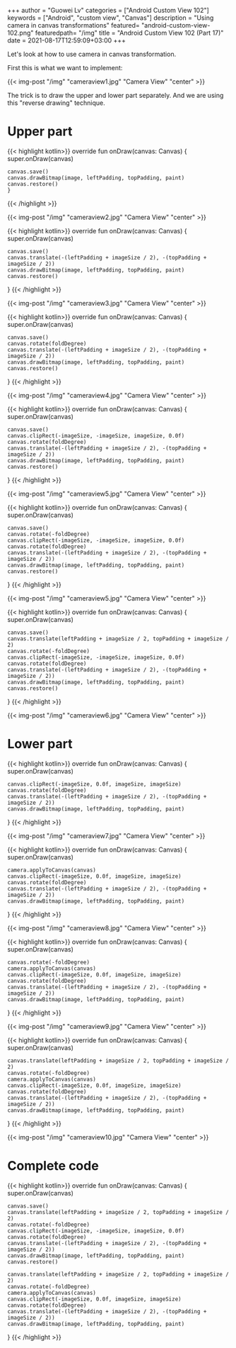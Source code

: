 +++
author = "Guowei Lv"
categories = ["Android Custom View 102"]
keywords = ["Android", "custom view", "Canvas"]
description = "Using camera in canvas transformations"
featured= "android-custom-view-102.png"
featuredpath= "/img"
title = "Android Custom View 102 (Part 17)"
date = 2021-08-17T12:59:09+03:00
+++

Let's look at how to use camera in canvas transformation.

First this is what we want to implement:

{{< img-post "/img" "cameraview1.jpg" "Camera View" "center" >}}

The trick is to draw the upper and lower part separately. And we are using this "reverse drawing" technique.

# Upper part

{{< highlight kotlin>}}
override fun onDraw(canvas: Canvas) {
    super.onDraw(canvas)

    canvas.save()
    canvas.drawBitmap(image, leftPadding, topPadding, paint)
    canvas.restore()
    }
{{< /highlight >}}

{{< img-post "/img" "cameraview2.jpg" "Camera View" "center" >}}

{{< highlight kotlin>}}
override fun onDraw(canvas: Canvas) {
    super.onDraw(canvas)

    canvas.save()
    canvas.translate(-(leftPadding + imageSize / 2), -(topPadding + imageSize / 2))
    canvas.drawBitmap(image, leftPadding, topPadding, paint)
    canvas.restore()
}
{{< /highlight >}}

{{< img-post "/img" "cameraview3.jpg" "Camera View" "center" >}}

{{< highlight kotlin>}}
override fun onDraw(canvas: Canvas) {
    super.onDraw(canvas)

    canvas.save()
    canvas.rotate(foldDegree)
    canvas.translate(-(leftPadding + imageSize / 2), -(topPadding + imageSize / 2))
    canvas.drawBitmap(image, leftPadding, topPadding, paint)
    canvas.restore()
}
{{< /highlight >}}

{{< img-post "/img" "cameraview4.jpg" "Camera View" "center" >}}

{{< highlight kotlin>}}
override fun onDraw(canvas: Canvas) {
    super.onDraw(canvas)

    canvas.save()
    canvas.clipRect(-imageSize, -imageSize, imageSize, 0.0f)
    canvas.rotate(foldDegree)
    canvas.translate(-(leftPadding + imageSize / 2), -(topPadding + imageSize / 2))
    canvas.drawBitmap(image, leftPadding, topPadding, paint)
    canvas.restore()
}
{{< /highlight >}}

{{< img-post "/img" "cameraview5.jpg" "Camera View" "center" >}}

{{< highlight kotlin>}}
override fun onDraw(canvas: Canvas) {
    super.onDraw(canvas)

    canvas.save()
    canvas.rotate(-foldDegree)
    canvas.clipRect(-imageSize, -imageSize, imageSize, 0.0f)
    canvas.rotate(foldDegree)
    canvas.translate(-(leftPadding + imageSize / 2), -(topPadding + imageSize / 2))
    canvas.drawBitmap(image, leftPadding, topPadding, paint)
    canvas.restore()
}
{{< /highlight >}}

{{< img-post "/img" "cameraview5.jpg" "Camera View" "center" >}}

{{< highlight kotlin>}}
override fun onDraw(canvas: Canvas) {
    super.onDraw(canvas)

    canvas.save()
    canvas.translate(leftPadding + imageSize / 2, topPadding + imageSize / 2)
    canvas.rotate(-foldDegree)
    canvas.clipRect(-imageSize, -imageSize, imageSize, 0.0f)
    canvas.rotate(foldDegree)
    canvas.translate(-(leftPadding + imageSize / 2), -(topPadding + imageSize / 2))
    canvas.drawBitmap(image, leftPadding, topPadding, paint)
    canvas.restore()
}
{{< /highlight >}}

{{< img-post "/img" "cameraview6.jpg" "Camera View" "center" >}}

# Lower part

{{< highlight kotlin>}}
override fun onDraw(canvas: Canvas) {
    super.onDraw(canvas)

    canvas.clipRect(-imageSize, 0.0f, imageSize, imageSize)
    canvas.rotate(foldDegree)
    canvas.translate(-(leftPadding + imageSize / 2), -(topPadding + imageSize / 2))
    canvas.drawBitmap(image, leftPadding, topPadding, paint)
}
{{< /highlight >}}

{{< img-post "/img" "cameraview7.jpg" "Camera View" "center" >}}

{{< highlight kotlin>}}
override fun onDraw(canvas: Canvas) {
    super.onDraw(canvas)

    camera.applyToCanvas(canvas)
    canvas.clipRect(-imageSize, 0.0f, imageSize, imageSize)
    canvas.rotate(foldDegree)
    canvas.translate(-(leftPadding + imageSize / 2), -(topPadding + imageSize / 2))
    canvas.drawBitmap(image, leftPadding, topPadding, paint)
}
{{< /highlight >}}

{{< img-post "/img" "cameraview8.jpg" "Camera View" "center" >}}

{{< highlight kotlin>}}
override fun onDraw(canvas: Canvas) {
    super.onDraw(canvas)

    canvas.rotate(-foldDegree)
    camera.applyToCanvas(canvas)
    canvas.clipRect(-imageSize, 0.0f, imageSize, imageSize)
    canvas.rotate(foldDegree)
    canvas.translate(-(leftPadding + imageSize / 2), -(topPadding + imageSize / 2))
    canvas.drawBitmap(image, leftPadding, topPadding, paint)
}
{{< /highlight >}}

{{< img-post "/img" "cameraview9.jpg" "Camera View" "center" >}}

{{< highlight kotlin>}}
override fun onDraw(canvas: Canvas) {
    super.onDraw(canvas)

    canvas.translate(leftPadding + imageSize / 2, topPadding + imageSize / 2)
    canvas.rotate(-foldDegree)
    camera.applyToCanvas(canvas)
    canvas.clipRect(-imageSize, 0.0f, imageSize, imageSize)
    canvas.rotate(foldDegree)
    canvas.translate(-(leftPadding + imageSize / 2), -(topPadding + imageSize / 2))
    canvas.drawBitmap(image, leftPadding, topPadding, paint)
}
{{< /highlight >}}

{{< img-post "/img" "cameraview10.jpg" "Camera View" "center" >}}

# Complete code

{{< highlight kotlin>}}
override fun onDraw(canvas: Canvas) {
    super.onDraw(canvas)

    canvas.save()
    canvas.translate(leftPadding + imageSize / 2, topPadding + imageSize / 2)
    canvas.rotate(-foldDegree)
    canvas.clipRect(-imageSize, -imageSize, imageSize, 0.0f)
    canvas.rotate(foldDegree)
    canvas.translate(-(leftPadding + imageSize / 2), -(topPadding + imageSize / 2))
    canvas.drawBitmap(image, leftPadding, topPadding, paint)
    canvas.restore()

    canvas.translate(leftPadding + imageSize / 2, topPadding + imageSize / 2)
    canvas.rotate(-foldDegree)
    camera.applyToCanvas(canvas)
    canvas.clipRect(-imageSize, 0.0f, imageSize, imageSize)
    canvas.rotate(foldDegree)
    canvas.translate(-(leftPadding + imageSize / 2), -(topPadding + imageSize / 2))
    canvas.drawBitmap(image, leftPadding, topPadding, paint)
}
{{< /highlight >}}
